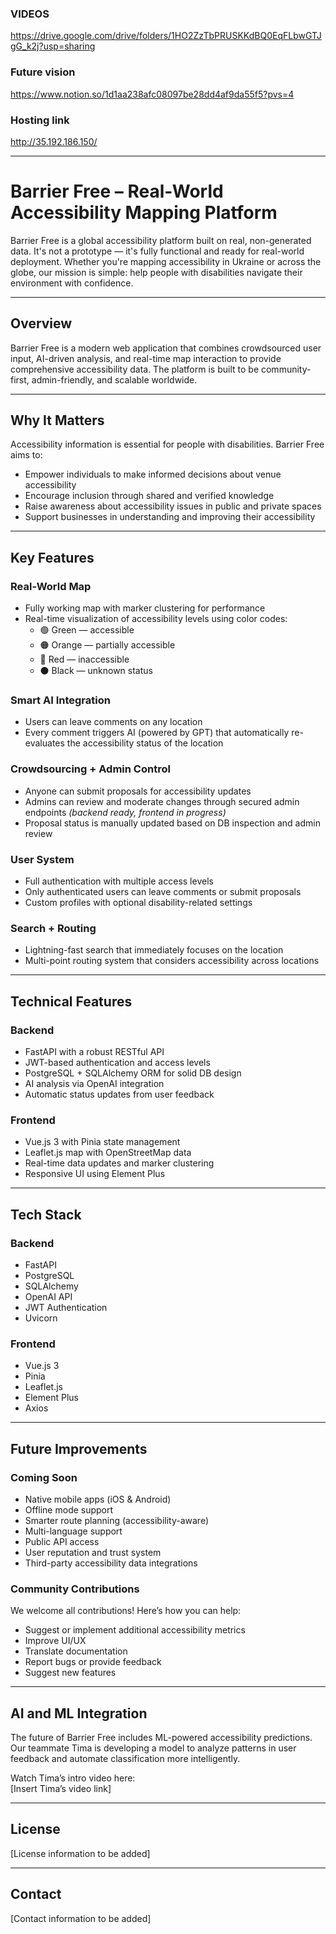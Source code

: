 ### VIDEOS
https://drive.google.com/drive/folders/1HO2ZzTbPRUSKKdBQ0EqFLbwGTJgG_k2j?usp=sharing

### Future vision
https://www.notion.so/1d1aa238afc08097be28dd4af9da55f5?pvs=4

### Hosting link
http://35.192.186.150/

---

# Barrier Free – Real-World Accessibility Mapping Platform

Barrier Free is a global accessibility platform built on real, non-generated data. It's not a prototype — it's fully functional and ready for real-world deployment. Whether you're mapping accessibility in Ukraine or across the globe, our mission is simple: help people with disabilities navigate their environment with confidence.

---

## Overview

Barrier Free is a modern web application that combines crowdsourced user input, AI-driven analysis, and real-time map interaction to provide comprehensive accessibility data. The platform is built to be community-first, admin-friendly, and scalable worldwide.

---

## Why It Matters

Accessibility information is essential for people with disabilities. Barrier Free aims to:

- Empower individuals to make informed decisions about venue accessibility
- Encourage inclusion through shared and verified knowledge
- Raise awareness about accessibility issues in public and private spaces
- Support businesses in understanding and improving their accessibility

---

## Key Features

### Real-World Map

- Fully working map with marker clustering for performance
- Real-time visualization of accessibility levels using color codes:
  - 🟢 Green — accessible
  - 🟠 Orange — partially accessible
  - 🔴 Red — inaccessible
  - ⚫ Black — unknown status

### Smart AI Integration

- Users can leave comments on any location
- Every comment triggers AI (powered by GPT) that automatically re-evaluates the accessibility status of the location

### Crowdsourcing + Admin Control

- Anyone can submit proposals for accessibility updates
- Admins can review and moderate changes through secured admin endpoints *(backend ready, frontend in progress)*
- Proposal status is manually updated based on DB inspection and admin review

### User System

- Full authentication with multiple access levels
- Only authenticated users can leave comments or submit proposals
- Custom profiles with optional disability-related settings

### Search + Routing

- Lightning-fast search that immediately focuses on the location
- Multi-point routing system that considers accessibility across locations

---

## Technical Features

### Backend

- FastAPI with a robust RESTful API
- JWT-based authentication and access levels
- PostgreSQL + SQLAlchemy ORM for solid DB design
- AI analysis via OpenAI integration
- Automatic status updates from user feedback

### Frontend

- Vue.js 3 with Pinia state management
- Leaflet.js map with OpenStreetMap data
- Real-time data updates and marker clustering
- Responsive UI using Element Plus

---

## Tech Stack

### Backend
- FastAPI
- PostgreSQL
- SQLAlchemy
- OpenAI API
- JWT Authentication
- Uvicorn

### Frontend
- Vue.js 3
- Pinia
- Leaflet.js
- Element Plus
- Axios

---

## Future Improvements

### Coming Soon
- Native mobile apps (iOS & Android)
- Offline mode support
- Smarter route planning (accessibility-aware)
- Multi-language support
- Public API access
- User reputation and trust system
- Third-party accessibility data integrations

### Community Contributions

We welcome all contributions! Here’s how you can help:

- Suggest or implement additional accessibility metrics
- Improve UI/UX
- Translate documentation
- Report bugs or provide feedback
- Suggest new features

---

## AI and ML Integration

The future of Barrier Free includes ML-powered accessibility predictions. Our teammate Tima is developing a model to analyze patterns in user feedback and automate classification more intelligently.

Watch Tima’s intro video here:  
[Insert Tima’s video link]

---

## License

[License information to be added]

---

## Contact

[Contact information to be added]
